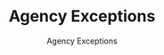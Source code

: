 ---
layout: resources-landing
title: "Agency Exceptions"
subtitle: "Agency Exceptions"
doc-link: ../assets/files/Agency-Exceptions.pdf
filters: federal-financial-assistance uniform-guidance-2-cfr-200 guidance 2015
fiscal_year: 2015
---